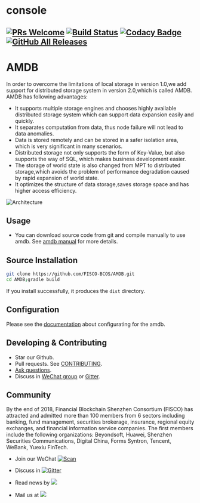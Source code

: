 # console
[![PRs Welcome](https://img.shields.io/badge/PRs-welcome-brightgreen.svg?style=flat-square)](http://makeapullrequest.com)
[![Build Status](https://travis-ci.org/FISCO-BCOS/AMDB.svg?branch=master)](https://travis-ci.org/FISCO-BCOS/AMDB)
[![Codacy Badge](https://api.codacy.com/project/badge/Grade/a2a6c2eb499e42739d066ff775d1b288)](https://www.codacy.com/app/fisco/console?utm_source=github.com&amp;utm_medium=referral&amp;utm_content=FISCO-BCOS/console&amp;utm_campaign=Badge_Grade)
[![GitHub All Releases](https://img.shields.io/github/downloads/FISCO-BCOS/console/total.svg)](https://github.com/FISCO-BCOS/console)
---


# AMDB
In order to overcome the limitations of local storage in version 1.0,we add support for distributed storage system in version 2.0,which is called AMDB.
AMDB has following advantages:
- It supports multiple storage engines and chooses highly available distributed storage system which can support data expansion easily and quickly.
- It separates computation from data, thus node failure will not lead to data anomalies.
- Data is stored remotely and can be stored in a safer isolation area, which is very significant in many scenarios.
- Distributed storage not only supports the form of Key-Value, but also supports the way of SQL, which makes business development easier.
- The storage of world state is also changed from MPT to distributed storage,which  avoids the problem of performance degradation caused by rapid expansion of world state.
- It optimizes the structure of data storage,saves storage space and has higher access efficiency.

![Architecture](https://fisco-bcos-documentation.readthedocs.io/zh_CN/release-2.0/_images/logic_archite.png) 

## Usage

- You can download source code from git and compile manually to use amdb. See [amdb manual](https://fisco-bcos-documentation.readthedocs.io/zh_CN/latest/docs/manual/amdbconfig.html) for more details.

## Source Installation
```bash
git clone https://github.com/FISCO-BCOS/AMDB.git
cd AMDB;gradle build
```
If you install successfully, it produces the `dist` directory.

## Configuration
Please see the [documentation](https://fisco-bcos-documentation.readthedocs.io/zh_CN/latest/docs/manual/amdbconfig.html) about configurating for the amdb.

## Developing & Contributing
- Star our Github.
- Pull requests. See [CONTRIBUTING](CONTRIBUTING.md).
- [Ask questions](https://github.com/FISCO-BCOS/AMDB/issues).
- Discuss in [WeChat group](image/WeChatQR.jpg)  or [Gitter](https://gitter.im/fisco-bcos/Lobby).

## Community

By the end of 2018, Financial Blockchain Shenzhen Consortium (FISCO) has attracted and admitted more than 100 members from 6 sectors including banking, fund management, securities brokerage, insurance, regional equity exchanges, and financial information service companies. The first members include the following organizations: Beyondsoft, Huawei, Shenzhen Securities Communications, Digital China, Forms Syntron, Tencent, WeBank, Yuexiu FinTech.

- Join our WeChat [![Scan](https://img.shields.io/badge/style-Scan_QR_Code-green.svg?logo=wechat&longCache=false&style=social&label=Group)](image/WeChatQR.jpg) 

- Discuss in [![Gitter](https://img.shields.io/badge/style-on_gitter-green.svg?logo=gitter&longCache=false&style=social&label=Chat)](https://gitter.im/fisco-bcos/Lobby) 

- Read news by [![](https://img.shields.io/twitter/url/http/shields.io.svg?style=social&label=Follow@FiscoBcos)](https://twitter.com/FiscoBcos)

- Mail us at [![](https://img.shields.io/twitter/url/http/shields.io.svg?logo=Gmail&style=social&label=service@fisco.com.cn)](mailto:service@fisco.com.cn)


